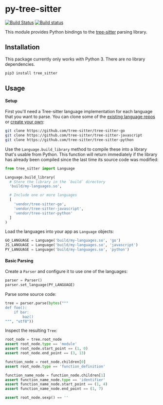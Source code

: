 py-tree-sitter
==================

[![Build Status](https://travis-ci.org/tree-sitter/py-tree-sitter.svg?branch=master)](https://travis-ci.org/tree-sitter/py-tree-sitter)
[![Build status](https://ci.appveyor.com/api/projects/status/mde790v0v9gux85w/branch/master?svg=true)](https://ci.appveyor.com/project/maxbrunsfeld/py-tree-sitter/branch/master)

This module provides Python bindings to the [tree-sitter](https://github.com/tree-sitter/tree-sitter) parsing library.

## Installation

This package currently only works with Python 3. There are no library dependencies.

```sh
pip3 install tree_sitter
```

## Usage

#### Setup

First you'll need a Tree-sitter language implementation for each language that you want to parse. You can clone some of the [existing language repos](https://github.com/tree-sitter) or [create your own](http://tree-sitter.github.io/tree-sitter/creating-parsers):

```sh
git clone https://github.com/tree-sitter/tree-sitter-go
git clone https://github.com/tree-sitter/tree-sitter-javascript
git clone https://github.com/tree-sitter/tree-sitter-python
```

Use the `Language.build_library` method to compile these into a library that's usable from Python. This function will return immediately if the library has already been compiled since the last time its source code was modified:

```python
from tree_sitter import Language

Language.build_library(
  # Store the library in the `build` directory
  'build/my-languages.so',

  # Include one or more languages
  [
    'vendor/tree-sitter-go',
    'vendor/tree-sitter-javascript',
    'vendor/tree-sitter-python'
  ]
)
```

Load the languages into your app as `Language` objects:

```python
GO_LANGUAGE = Language('build/my-languages.so', 'go')
JS_LANGUAGE = Language('build/my-languages.so', 'javascript')
PY_LANGUAGE = Language('build/my-languages.so', 'python')
```

#### Basic Parsing

Create a `Parser` and configure it to use one of the languages:

```python
parser = Parser()
parser.set_language(PY_LANGUAGE)
```

Parse some source code:

```python
tree = parser.parse(bytes("""
def foo():
    if bar:
        baz()
""", "utf8"))
```

Inspect the resulting `Tree`:

```python
root_node = tree.root_node
assert root_node.type == 'module'
assert root_node.start_point == (1, 0)
assert root_node.end_point == (3, 13)

function_node = root_node.children[0]
assert root_node.type == 'function_definition'

function_name_node = function_node.children[1]
assert function_name_node.type == 'identifier'
assert function_name_node.start_point == (1, 4)
assert function_name_node.end_point == (1, 7)

assert root_node.sexp() == ''
```

